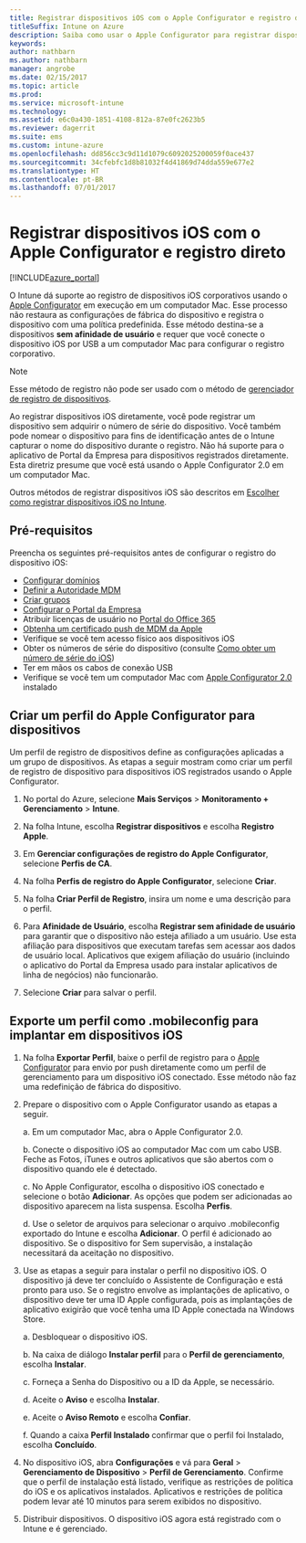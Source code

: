 ```yaml
---
title: Registrar dispositivos iOS com o Apple Configurator e registro direto
titleSuffix: Intune on Azure
description: Saiba como usar o Apple Configurator para registrar dispositivos iOS de propriedade corporativa com o registro direto.
keywords: 
author: nathbarn
ms.author: nathbarn
manager: angrobe
ms.date: 02/15/2017
ms.topic: article
ms.prod: 
ms.service: microsoft-intune
ms.technology: 
ms.assetid: e6c0a430-1851-4108-812a-87e0fc2623b5
ms.reviewer: dagerrit
ms.suite: ems
ms.custom: intune-azure
ms.openlocfilehash: dd856cc3c9d11d1079c6092025200059f0ace437
ms.sourcegitcommit: 34cfebfc1d8b81032f4d41869d74dda559e677e2
ms.translationtype: HT
ms.contentlocale: pt-BR
ms.lasthandoff: 07/01/2017
---
```

# <a name="enroll-ios-devices-with-apple-configurator-and-direct-enrollment"></a>Registrar dispositivos iOS com o Apple Configurator e registro direto 

[!INCLUDE[azure_portal](./includes/azure_portal.md)]

O Intune dá suporte ao registro de dispositivos iOS corporativos usando o [Apple Configurator](https://itunes.apple.com/us/app/apple-configurator-2/id1037126344?mt=12) em execução em um computador Mac. Esse processo não restaura as configurações de fábrica do dispositivo e registra o dispositivo com uma política predefinida. Esse método destina-se a dispositivos **sem afinidade de usuário** e requer que você conecte o dispositivo iOS por USB a um computador Mac para configurar o registro corporativo.

>[!NOTE]
>Esse método de registro não pode ser usado com o método de [gerenciador de registro de dispositivos](device-enrollment-manager-enroll.md).

Ao registrar dispositivos iOS diretamente, você pode registrar um dispositivo sem adquirir o número de série do dispositivo. Você também pode nomear o dispositivo para fins de identificação antes de o Intune capturar o nome do dispositivo durante o registro. Não há suporte para o aplicativo de Portal da Empresa para dispositivos registrados diretamente. Esta diretriz presume que você está usando o Apple Configurator 2.0 em um computador Mac.

Outros métodos de registrar dispositivos iOS são descritos em [Escolher como registrar dispositivos iOS no Intune](enrollment-method-choose-ios.md).


## <a name="prerequisites"></a>Pré-requisitos

Preencha os seguintes pré-requisitos antes de configurar o registro do dispositivo iOS:

- [Configurar domínios](custom-domain-name-configure.md)
- [Definir a Autoridade MDM](mdm-authority-set.md)
- [Criar grupos](https://docs.microsoft.com/intune-classic/get-started/start-with-a-paid-subscription-to-microsoft-intune-step-5)
- [Configurar o Portal da Empresa](company-portal-app.md)
- Atribuir licenças de usuário no [Portal do Office 365](http://go.microsoft.com/fwlink/p/?LinkId=698854)
- [Obtenha um certificado push de MDM da Apple](apple-mdm-push-certificate-get.md)
- Verifique se você tem acesso físico aos dispositivos iOS
- Obter os números de série do dispositivo (consulte [Como obter um número de série do iOS](https://support.apple.com//HT204308))
- Ter em mãos os cabos de conexão USB
- Verifique se você tem um computador Mac com [Apple Configurator 2.0](https://itunes.apple.com/us/app/apple-configurator-2/id1037126344?mt=12) instalado

## <a name="create-an-apple-configurator-profile-for-devices"></a>Criar um perfil do Apple Configurator para dispositivos

Um perfil de registro de dispositivos define as configurações aplicadas a um grupo de dispositivos. As etapas a seguir mostram como criar um perfil de registro de dispositivo para dispositivos iOS registrados usando o Apple Configurator.

1. No portal do Azure, selecione **Mais Serviços** > **Monitoramento + Gerenciamento** > **Intune**.

2. Na folha Intune, escolha **Registrar dispositivos** e escolha **Registro Apple**.

3. Em **Gerenciar configurações de registro do Apple Configurator**, selecione **Perfis de CA**.

4. Na folha **Perfis de registro do Apple Configurator**, selecione **Criar**.

5. Na folha **Criar Perfil de Registro**, insira um nome e uma descrição para o perfil.

6. Para **Afinidade de Usuário**, escolha **Registrar sem afinidade de usuário** para garantir que o dispositivo não esteja afiliado a um usuário. Use esta afiliação para dispositivos que executam tarefas sem acessar aos dados de usuário local. Aplicativos que exigem afiliação do usuário (incluindo o aplicativo do Portal da Empresa usado para instalar aplicativos de linha de negócios) não funcionarão.

7. Selecione **Criar** para salvar o perfil.

## <a name="export-the-profile-as-mobileconfig-to-ios-devices"></a>Exporte um perfil como .mobileconfig para implantar em dispositivos iOS

1. Na folha **Exportar Perfil**, baixe o perfil de registro para o [Apple Configurator](https://itunes.apple.com/us/app/apple-configurator-2/id1037126344?mt=12) para envio por push diretamente como um perfil de gerenciamento para um dispositivo iOS conectado. Esse método não faz uma redefinição de fábrica do dispositivo.

2. Prepare o dispositivo com o Apple Configurator usando as etapas a seguir.

   a. Em um computador Mac, abra o Apple Configurator 2.0.

   b. Conecte o dispositivo iOS ao computador Mac com um cabo USB. Feche as Fotos, iTunes e outros aplicativos que são abertos com o dispositivo quando ele é detectado.

   c. No Apple Configurator, escolha o dispositivo iOS conectado e selecione o botão **Adicionar**. As opções que podem ser adicionadas ao dispositivo aparecem na lista suspensa. Escolha **Perfis**.

   d. Use o seletor de arquivos para selecionar o arquivo .mobileconfig exportado do Intune e escolha **Adicionar**. O perfil é adicionado ao dispositivo. Se o dispositivo for Sem supervisão, a instalação necessitará da aceitação no dispositivo.

3. Use as etapas a seguir para instalar o perfil no dispositivo iOS. O dispositivo já deve ter concluído o Assistente de Configuração e está pronto para uso. Se o registro envolve as implantações de aplicativo, o dispositivo deve ter uma ID Apple configurada, pois as implantações de aplicativo exigirão que você tenha uma ID Apple conectada na Windows Store.

   a. Desbloquear o dispositivo iOS.

   b. Na caixa de diálogo **Instalar perfil** para o **Perfil de gerenciamento**, escolha **Instalar**.

   c. Forneça a Senha do Dispositivo ou a ID da Apple, se necessário.

   d. Aceite o **Aviso** e escolha **Instalar**.

   e. Aceite o **Aviso Remoto** e escolha **Confiar**.

   f. Quando a caixa **Perfil Instalado** confirmar que o perfil foi Instalado, escolha **Concluído**.

4. No dispositivo iOS, abra **Configurações** e vá para **Geral** > **Gerenciamento de Dispositivo** > **Perfil de Gerenciamento**. Confirme que o perfil de instalação está listado, verifique as restrições de política do iOS e os aplicativos instalados. Aplicativos e restrições de política podem levar até 10 minutos para serem exibidos no dispositivo.

5. Distribuir dispositivos. O dispositivo iOS agora está registrado com o Intune e é gerenciado.
